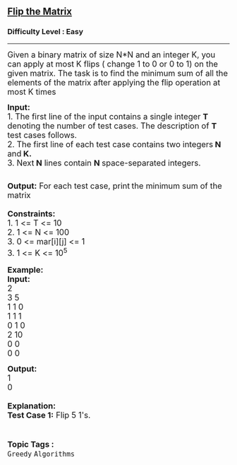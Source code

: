 <h2><a href="https://www.geeksforgeeks.org/problems/flip-the-matrix/0">Flip the Matrix</a></h2><h3>Difficulty Level : Easy</h3><hr><div class="problems_problem_content__Xm_eO"><p><span style="font-size:18px">Given a binary matrix of size N*N and an integer K, you can apply at most K flips ( change 1 to 0 or 0 to 1) on the given matrix. The task is to find the minimum sum of all the elements of the matrix after applying the flip operation at most K times</span></p>

<p><span style="font-size:18px"><strong>Input: </strong><br>
1. The first line of the input contains a single integer<em> </em> <strong>T</strong> denoting the number of test cases. The description of&nbsp;<strong>T</strong> test cases follows.<br>
2. The first line of each test case contains two integers<strong> N </strong>and<strong> K</strong><strong>.</strong><br>
3. Next<strong> N</strong> lines contain <strong>N </strong>space-separated integers.</span></p>

<p><br>
<span style="font-size:18px"><strong>Output:</strong> For each test case, print<strong> </strong>the minimum sum of the matrix<br>
<br>
<strong>Constraints:</strong><br>
1. 1 &lt;= T &lt;= 10</span><br>
<span style="font-size:18px">2. </span><span style="font-size:18px">1 &lt;= N &lt;= 100<br>
3. 0 &lt;= mar[i][j] &lt;= 1<br>
3. 1 &lt;= K &lt;= 10<sup>5</sup></span><br>
<br>
<span style="font-size:18px"><strong>Example:<br>
Input:</strong></span><br>
<span style="font-size:18px">2</span><br>
<span style="font-size:18px">3 5<br>
1 1 0<br>
1 1 1<br>
0 1 0<br>
2 10<br>
0 0 </span><br>
<span style="font-size:18px">0 0</span></p>

<p><strong><span style="font-size:18px">Output:</span></strong><br>
<span style="font-size:18px">1<br>
0<br>
<br>
<strong>Explanation:</strong><br>
<strong>Test Case 1:</strong> Flip 5 1's.</span></p>
</div><br><p><span style=font-size:18px><strong>Topic Tags : </strong><br><code>Greedy</code>&nbsp;<code>Algorithms</code>&nbsp;